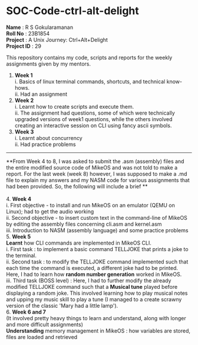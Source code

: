 # SOC-Code-ctrl-alt-delight <br>
**Name** : R S Gokularamanan <br>
**Roll No** : 23B1854 <br>
**Project** : A Unix Journey: Ctrl+Alt+Delight <br>
**Project ID** : 29 <br>

This repository contains my code, scripts and reports for the weekly assignments given by my mentors. <br>
1. **Week 1** <br>
   i. Basics of linux terminal commands, shortcuts, and technical know-hows. <br>
  ii. Had an assignment <br>
2. **Week 2** <br>
   i. Learnt how to create scripts and execute them. <br>
  ii. The assignment had questions, some of which were technically upgraded versions of week1 questions, while the others involved creating an interactive session on CLI using fancy ascii symbols. <br>
3. **Week 3** <br>
   i. Learnt about concurrency <br>
  ii. Had practice problems <br>
***
**From Week 4 to 8, I was asked to submit the .asm (assembly) files and the entire modified source code of MikeOS and was not told to make a report. For the last week (week 8) however, I was supposed to make a .md file to explain my answers and my NASM code for various assignments that had been provided. So, the following will include a brief ** <br>      
4. **Week 4** <br>
   i. First objective - to install and run MikeOS on an emulator (QEMU on Linux); had to get the audio working <br>
   ii. Second objective - to insert custom text in the command-line of MikeOS by editing the assembly files concerning cli.asm and kernel.asm <br>
  iii. Introduction to NASM (assembly language) and some practice problems <br>
5. **Week 5** <br>
   **Learnt** how CLI commands are implemented in MikeOS CLI. <br>
   i. First task : to implement a basic command TELLJOKE that prints a joke to the terminal. <br>
   ii. Second task : to modify the TELLJOKE command implemented such that each time the command is executed, a different joke had to be printed. Here, I had to learn how **random number generation** worked in MikeOS. <br>
   iii. Third task (BOSS level) : Here, I had to further modify the already modified TELLJOKE command such that a **Musical tune** played before displaying a random joke. This involved learning how to play musical notes and upping my music skill to play a tune (I managed to a create scrawny version of the classic 'Mary had a little lamp'). <br>
6. **Week 6 and 7** <br>
   (It involved pretty heavy things to learn and understand, along with longer and more difficult assignments) <br>
   **Understanding** memory management in MikeOS : how variables are stored, files are loaded and retrieved  
  

